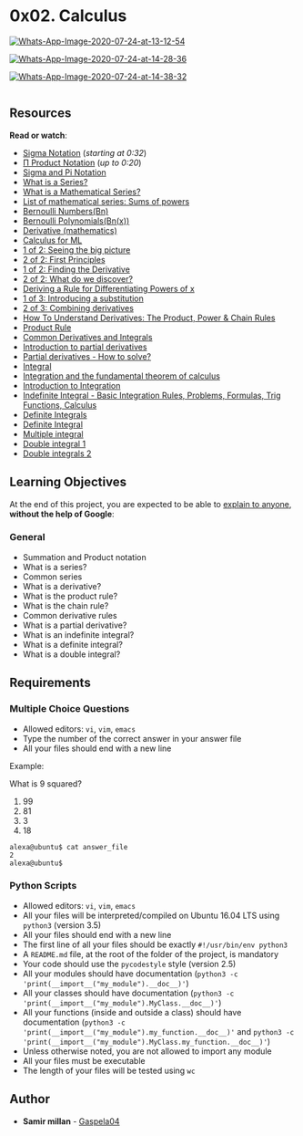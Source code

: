 <h1 class="gap">0x02. Calculus</h1>

<article id="description" class="gap formatted-content">

<a href="https://ibb.co/ydVXDPR"><img src="https://i.ibb.co/4KJ7ctf/Whats-App-Image-2020-07-24-at-13-12-54.jpg" alt="Whats-App-Image-2020-07-24-at-13-12-54" border="0"></a>

<a href="https://ibb.co/TLkK15P"><img src="https://i.ibb.co/cL1bwd2/Whats-App-Image-2020-07-24-at-14-28-36.jpg" alt="Whats-App-Image-2020-07-24-at-14-28-36" border="0"></a><br />

<a href="https://ibb.co/h2VRpd9"><img src="https://i.ibb.co/2cd7XMh/Whats-App-Image-2020-07-24-at-14-38-32.jpg" alt="Whats-App-Image-2020-07-24-at-14-38-32" border="0"></a>
<p><img src="https://holbertonintranet.s3.amazonaws.com/uploads/medias/2018/9/843c4172ce8623cf3f29.png?X-Amz-Algorithm=AWS4-HMAC-SHA256&amp;X-Amz-Credential=AKIARDDGGGOUWMNL5ANN%2F20200724%2Fus-east-1%2Fs3%2Faws4_request&amp;X-Amz-Date=20200724T170731Z&amp;X-Amz-Expires=86400&amp;X-Amz-SignedHeaders=host&amp;X-Amz-Signature=f790214967355d2553ba63046565af5ec27ab38273bc21dadbc026d4969253d5" alt="" style=""></p>

<h2>Resources</h2>

<p><strong>Read or watch</strong>:</p>

<ul>
<li><a href="/rltoken/skg3vK5GnKDlmbo06Z39kg" title="Sigma Notation" target="_blank">Sigma Notation</a> (<em>starting at 0:32</em>)</li>
<li><a href="/rltoken/1s_bEA6qmWwQdyCdS57p6Q" title="Π Product Notation" target="_blank">Π Product Notation</a> (<em>up to 0:20</em>)</li>
<li><a href="/rltoken/ZspTKBdWZlHNerawd9D4Sg" title="Sigma and Pi Notation" target="_blank">Sigma and Pi Notation</a> </li>
<li><a href="/rltoken/SKgM1PimJi62V-QjDuXoxQ" title="What is a Series?" target="_blank">What is a Series?</a> </li>
<li><a href="/rltoken/JddCN5F4m9-8WLNv5gjHPA" title="What is a Mathematical Series?" target="_blank">What is a Mathematical Series?</a> </li>
<li><a href="/rltoken/naVPzDDoc9jPnbYkHquwvg" title="List of mathematical series: Sums of powers" target="_blank">List of mathematical series: Sums of powers</a> </li>
<li><a href="/rltoken/fat5s_d4dwYZA0Yte4t-Uw" title="Bernoulli Numbers(Bn)" target="_blank">Bernoulli Numbers(Bn)</a> </li>
<li><a href="/rltoken/lnZW-G4HDu2_lnqmSeqRHQ" title="Bernoulli Polynomials(Bn(x))" target="_blank">Bernoulli Polynomials(Bn(x))</a> </li>
<li><a href="/rltoken/_-viHILcipzP7jCvnyg4rA" title="Derivative (mathematics)" target="_blank">Derivative (mathematics)</a> </li>
<li><a href="/rltoken/eCFsGe67mLMGBMa7s0Xr5Q" title="Calculus for ML" target="_blank">Calculus for ML</a> </li>
<li><a href="/rltoken/cjMjHONX-9OvvNVuJJ287g" title="1 of 2: Seeing the big picture" target="_blank">1 of 2: Seeing the big picture</a> </li>
<li><a href="/rltoken/TiiWVCiTvesA-3St-leH9g" title="2 of 2: First Principles" target="_blank">2 of 2: First Principles</a> </li>
<li><a href="/rltoken/O04dmG-51DuicnMwaZEkjA" title="1 of 2: Finding the Derivative" target="_blank">1 of 2: Finding the Derivative</a> </li>
<li><a href="/rltoken/1rmJr_DwEwo7tcuQ-LoqeA" title="2 of 2: What do we discover?" target="_blank">2 of 2: What do we discover?</a> </li>
<li><a href="/rltoken/nLQHib0sX2z73jKzD4oKwA" title="Deriving a Rule for Differentiating Powers of x" target="_blank">Deriving a Rule for Differentiating Powers of x</a> </li>
<li><a href="/rltoken/TJWR0t3PjWti2UrbcdB7eA" title="1 of 3: Introducing a substitution" target="_blank">1 of 3: Introducing a substitution</a> </li>
<li><a href="/rltoken/UjpV5Ddf19ltOg88kWi1CQ" title="2 of 3: Combining derivatives" target="_blank">2 of 3: Combining derivatives</a> </li>
<li><a href="/rltoken/ZCQFq3Q3KIMH91C3LYLXnw" title="How To Understand Derivatives: The Product, Power &amp; Chain Rules" target="_blank">How To Understand Derivatives: The Product, Power &amp; Chain Rules</a> </li>
<li><a href="/rltoken/OLTns7QVN7B_t2exxA0Veg" title="Product Rule" target="_blank">Product Rule</a> </li>
<li><a href="/rltoken/oQzY3Fn3thW6gmEidiIvkg" title="Common Derivatives and Integrals" target="_blank">Common Derivatives and Integrals</a> </li>
<li><a href="/rltoken/LZCUUvV4lDJygZ9L7l_cmA" title="Introduction to partial derivatives" target="_blank">Introduction to partial derivatives</a> </li>
<li><a href="/rltoken/KFO0jdqRSP0VdcbQH8Bi5g" title="Partial derivatives - How to solve?" target="_blank">Partial derivatives - How to solve?</a> </li>
<li><a href="/rltoken/re8znLNlhEfp4N3r-JeOAQ" title="Integral" target="_blank">Integral</a></li>
<li><a href="/rltoken/pgGn7hNWnrGyRL8CToSc5A" title="Integration and the fundamental theorem of calculus" target="_blank">Integration and the fundamental theorem of calculus</a></li>
<li><a href="/rltoken/17TxJkRzKof53LNoo8qjnQ" title="Introduction to Integration" target="_blank">Introduction to Integration</a></li>
<li><a href="/rltoken/eKOysHn5yjSKVB5nqGwFgQ" title="Indefinite Integral - Basic Integration Rules, Problems, Formulas, Trig Functions, Calculus" target="_blank">Indefinite Integral - Basic Integration Rules, Problems, Formulas, Trig Functions, Calculus</a></li>
<li><a href="/rltoken/8YLPWRz_eCNLniUUQM33Bw" title="Definite Integrals" target="_blank">Definite Integrals</a></li>
<li><a href="/rltoken/Jf1fpX0RVNkmC2FBIb-Y4Q" title="Definite Integral" target="_blank">Definite Integral</a></li>
<li><a href="/rltoken/i3MWqee_18vmpDQi-iek6w" title="Multiple integral" target="_blank">Multiple integral</a></li>
<li><a href="/rltoken/lxFcfHmuexAmnFu7r9M-8Q" title="Double integral 1" target="_blank">Double integral 1</a></li>
<li><a href="/rltoken/j25rQN7u1uC3qkM4fAGpCg" title="Double integrals 2" target="_blank">Double integrals 2</a></li>
</ul>

<h2>Learning Objectives</h2>

<p>At the end of this project, you are expected to be able to <a href="/rltoken/niv6qaoorV9PJlwjcaHRzA" title="explain to anyone" target="_blank">explain to anyone</a>, <strong>without the help of Google</strong>:</p>

<h3>General</h3>

<ul>
<li>Summation and Product notation</li>
<li>What is a series?</li>
<li>Common series</li>
<li>What is a derivative?</li>
<li>What is the product rule?</li>
<li>What is the chain rule?</li>
<li>Common derivative rules</li>
<li>What is a partial derivative?</li>
<li>What is an indefinite integral?</li>
<li>What is a definite integral?</li>
<li>What is a double integral?</li>
</ul>

<h2>Requirements</h2>

<h3>Multiple Choice Questions</h3>

<ul>
<li>Allowed editors: <code>vi</code>, <code>vim</code>, <code>emacs</code></li>
<li>Type the number of the correct answer in your answer file</li>
<li>All your files should end with a new line</li>
</ul>

<p>Example:</p>

<p>What is 9 squared?</p>

<ol>
<li>99</li>
<li>81</li>
<li>3</li>
<li>18</li>
</ol>

<pre><code>alexa@ubuntu$ cat answer_file
2
alexa@ubuntu$
</code></pre>

<h3>Python Scripts</h3>

<ul>
<li>Allowed editors: <code>vi</code>, <code>vim</code>, <code>emacs</code></li>
<li>All your files will be interpreted/compiled on Ubuntu 16.04 LTS using <code>python3</code> (version 3.5)</li>
<li>All your files should end with a new line</li>
<li>The first line of all your files should be exactly <code>#!/usr/bin/env python3</code></li>
<li>A <code>README.md</code> file, at the root of the folder of the project, is mandatory</li>
<li>Your code should use the <code>pycodestyle</code> style (version 2.5)</li>
<li>All your modules should have documentation (<code>python3 -c 'print(__import__("my_module").__doc__)'</code>)</li>
<li>All your classes should have documentation (<code>python3 -c 'print(__import__("my_module").MyClass.__doc__)'</code>)</li>
<li>All your functions (inside and outside a class) should have documentation (<code>python3 -c 'print(__import__("my_module").my_function.__doc__)'</code> and <code>python3 -c 'print(__import__("my_module").MyClass.my_function.__doc__)'</code>)</li>
<li>Unless otherwise noted, you are not allowed to import any module</li>
<li>All your files must be executable</li>
<li>The length of your files will be tested using <code>wc</code></li>
</ul>

  </article>

## Author
* **Samir millan** - [Gaspela04](https://github.com/Gaspela04)
